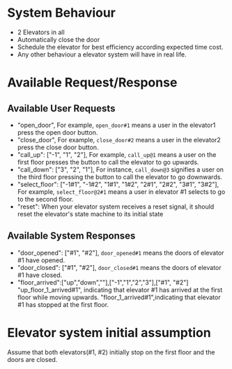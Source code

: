 # System Behaviour
  - 2 Elevators in all
  - Automatically close the door
  - Schedule the elevator for best efficiency according expected time cost.
  - Any other behaviour a elevator system will have in real life.

# Available Request/Response
  ## Available User Requests
  - "open_door", For example, `open_door#1` means a user in the elevator1 press the open door button.
  - "close_door", For example, `close_door#2` means a user in the elevator2 press the close door button.
  - "call_up": ["-1", "1", "2"], For example, `call_up@1` means a user on the first floor presses the button to call the elevator to go upwards.
  - "call_down": ["3", "2", "1"], For instance, `call_down@3` signifies a user on the third floor pressing the button to call the elevator to go downwards.
  - "select_floor": ["-1#1", "-1#2", "1#1", "1#2", "2#1", "2#2", "3#1", "3#2"], For example, `select_floor@2#1` means a user in elevator #1 selects to go to the second floor.
  - "reset": When your elevator system receives a reset signal, it should reset the elevator's state machine to its initial state

  ## Available System Responses
  - "door_opened": ["#1", "#2"], `door_opened#1` means the doors of elevator #1 have opened.
  - "door_closed": ["#1", "#2"], `door_closed#1` means the doors of elevator #1 have closed.
  - "floor_arrived":["up","down",""],["-1","1","2","3"],["#1", "#2"] "up_floor_1_arrived#1", indicating that elevator #1 has arrived at the first floor while moving upwards. "floor_1_arrived#1",indicating that elevator #1 has stopped at the first floor.

# Elevator system initial assumption
Assume that both elevators(#1, #2) initially stop on the first floor and the doors are closed. 